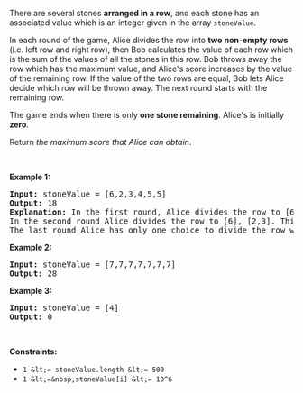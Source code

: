 There are several stones&nbsp;__arranged in a row__, and each stone has an associated&nbsp;value which is an integer given in the array&nbsp;`` stoneValue ``.

In each round of the game, Alice divides the row into __two non-empty rows__ (i.e. left row and right row), then Bob calculates the value of each row which is the sum of the values of all the stones in this row. Bob throws away the row which has the maximum value, and&nbsp;Alice's score increases by the value of the remaining row. If the value of the two rows are equal, Bob lets Alice decide which row will be thrown away. The next round starts with the remaining row.

The game ends when there is only __one stone remaining__. Alice's is initially __zero__.

Return _the maximum score that Alice can obtain_.

&nbsp;

__Example 1:__

<pre>
<strong>Input:</strong> stoneValue = [6,2,3,4,5,5]
<strong>Output:</strong> 18
<strong>Explanation:</strong> In the first round, Alice divides the row to [6,2,3], [4,5,5]. The left row has the value 11 and the right row has value 14. Bob throws away the right row and Alice's score is now 11.
In the second round Alice divides the row to [6], [2,3]. This time Bob throws away the left row and Alice's score becomes 16 (11 + 5).
The last round Alice has only one choice to divide the row which is [2], [3]. Bob throws away the right row and Alice's score is now 18 (16 + 2). The game ends because only one stone is remaining in the row.
</pre>

__Example 2:__

<pre>
<strong>Input:</strong> stoneValue = [7,7,7,7,7,7,7]
<strong>Output:</strong> 28
</pre>

__Example 3:__

<pre>
<strong>Input:</strong> stoneValue = [4]
<strong>Output:</strong> 0
</pre>

&nbsp;

__Constraints:__

*   `` 1 &lt;= stoneValue.length &lt;= 500 ``
*   `` 1 &lt;=&nbsp;stoneValue[i] &lt;= 10^6 ``